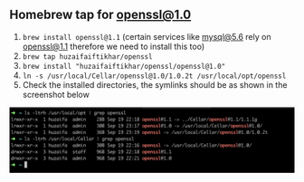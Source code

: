 ## Homebrew tap for openssl@1.0

1. `brew install openssl@1.1` (certain services like mysql@5.6 rely on openssl@1.1 therefore we need to install this too)
2. `brew tap huzaifaiftikhar/openssl` 
3. `brew install "huzaifaiftikhar/openssl/openssl@1.0"`
3. `ln -s /usr/local/Cellar/openssl@1.0/1.0.2t /usr/local/opt/openssl`
4. Check the installed directories, the symlinks should be as shown in the screenshot below

![alt text](images/symlinks.png "symlinks.png")
